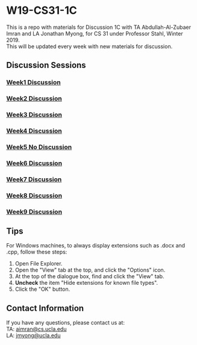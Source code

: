 # W19-CS31-1C

This is a repo with materials for Discussion 1C with TA Abdullah-Al-Zubaer Imran and LA Jonathan Myong, for CS 31 under Professor Stahl, Winter 2019.  
This will be updated every week with new materials for discussion.


## Discussion Sessions

### <a href = "http://web.cs.ucla.edu/~aimran/winter19_cs31_w1.pdf">Week1 Discussion</a>
### <a href = "http://web.cs.ucla.edu/~aimran/winter19_cs31_w2.pdf">Week2 Discussion</a>
### <a href = "http://web.cs.ucla.edu/~aimran/winter19_cs31_w3.pdf">Week3 Discussion</a>
### <a href = "http://web.cs.ucla.edu/~aimran/winter19_cs31_w4.pdf">Week4 Discussion</a>
### <a href = "https://github.com/jjm3105/W19-CS31-1C">Week5 No Discussion</a>
### <a href = "http://web.cs.ucla.edu/~aimran/winter19_cs31_w6.pdf">Week6 Discussion</a>
### <a href = "https://www.dropbox.com/s/qjf7tk1rp56mo4k/winter19_cs31_w7.pdf?dl=0">Week7 Discussion</a>
### <a href = "https://www.dropbox.com/s/2u85itlgexp37hr/winter19_cs31_w8.pdf?dl=0">Week8 Discussion</a>
### <a href = "https://www.dropbox.com/s/u912ts6ld8g9qhv/winter19_cs31_w9.pdf?dl=0">Week9 Discussion</a>






## Tips

For Windows machines, to always display extensions such as .docx and .cpp, follow these steps:
1. Open File Explorer.
2. Open the "View" tab at the top, and click the "Options" icon.
3. At the top of the dialogue box, find and click the "View" tab.
4. **Uncheck** the item "Hide extensions for known file types".
5. Click the "OK" button.


## Contact Information

If you have any questions, please contact us at:  
TA: aimran@cs.ucla.edu  
LA: jmyong@ucla.edu
